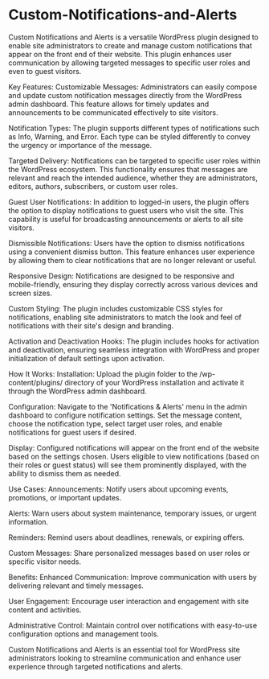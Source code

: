# Custom-Notifications-and-Alerts
Custom Notifications and Alerts is a versatile WordPress plugin designed to enable site administrators to create and manage custom notifications that appear on the front end of their website. This plugin enhances user communication by allowing targeted messages to specific user roles and even to guest visitors.

Key Features:
Customizable Messages: Administrators can easily compose and update custom notification messages directly from the WordPress admin dashboard. This feature allows for timely updates and announcements to be communicated effectively to site visitors.

Notification Types: The plugin supports different types of notifications such as Info, Warning, and Error. Each type can be styled differently to convey the urgency or importance of the message.

Targeted Delivery: Notifications can be targeted to specific user roles within the WordPress ecosystem. This functionality ensures that messages are relevant and reach the intended audience, whether they are administrators, editors, authors, subscribers, or custom user roles.

Guest User Notifications: In addition to logged-in users, the plugin offers the option to display notifications to guest users who visit the site. This capability is useful for broadcasting announcements or alerts to all site visitors.

Dismissible Notifications: Users have the option to dismiss notifications using a convenient dismiss button. This feature enhances user experience by allowing them to clear notifications that are no longer relevant or useful.

Responsive Design: Notifications are designed to be responsive and mobile-friendly, ensuring they display correctly across various devices and screen sizes.

Custom Styling: The plugin includes customizable CSS styles for notifications, enabling site administrators to match the look and feel of notifications with their site's design and branding.

Activation and Deactivation Hooks: The plugin includes hooks for activation and deactivation, ensuring seamless integration with WordPress and proper initialization of default settings upon activation.

How It Works:
Installation: Upload the plugin folder to the /wp-content/plugins/ directory of your WordPress installation and activate it through the WordPress admin dashboard.

Configuration: Navigate to the 'Notifications & Alerts' menu in the admin dashboard to configure notification settings. Set the message content, choose the notification type, select target user roles, and enable notifications for guest users if desired.

Display: Configured notifications will appear on the front end of the website based on the settings chosen. Users eligible to view notifications (based on their roles or guest status) will see them prominently displayed, with the ability to dismiss them as needed.

Use Cases:
Announcements: Notify users about upcoming events, promotions, or important updates.

Alerts: Warn users about system maintenance, temporary issues, or urgent information.

Reminders: Remind users about deadlines, renewals, or expiring offers.

Custom Messages: Share personalized messages based on user roles or specific visitor needs.

Benefits:
Enhanced Communication: Improve communication with users by delivering relevant and timely messages.

User Engagement: Encourage user interaction and engagement with site content and activities.

Administrative Control: Maintain control over notifications with easy-to-use configuration options and management tools.

Custom Notifications and Alerts is an essential tool for WordPress site administrators looking to streamline communication and enhance user experience through targeted notifications and alerts.
